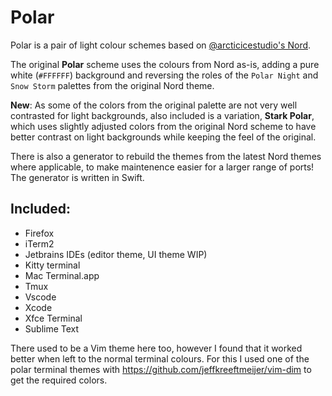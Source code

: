 # Polar

Polar is a pair of light colour schemes based on [@arcticicestudio's Nord](https://github.com/arcticicestudio/nord).

The original **Polar** scheme uses the colours from Nord as-is, adding a pure white (`#FFFFFF`) background and reversing the roles of the  `Polar Night` and `Snow Storm` palettes from the original Nord theme.

**New**: As some of the colors from the original palette are not very well contrasted for light backgrounds, also included is a variation, **Stark Polar**, which uses slightly adjusted colors from the original Nord scheme to have better contrast on light backgrounds while keeping the feel of the original.

There is also a generator to rebuild the themes from the latest Nord themes where applicable, to make maintenence easier for a larger range of ports! The generator is written in Swift.

## Included:

* Firefox
* iTerm2
* Jetbrains IDEs (editor theme, UI theme WIP)
* Kitty terminal
* Mac Terminal.app
* Tmux
* Vscode
* Xcode
* Xfce Terminal
* Sublime Text

There used to be a Vim theme here too, however I found that it worked better when left to the normal terminal
colours. For this I used one of the polar terminal themes with https://github.com/jeffkreeftmeijer/vim-dim to
get the required colors.
